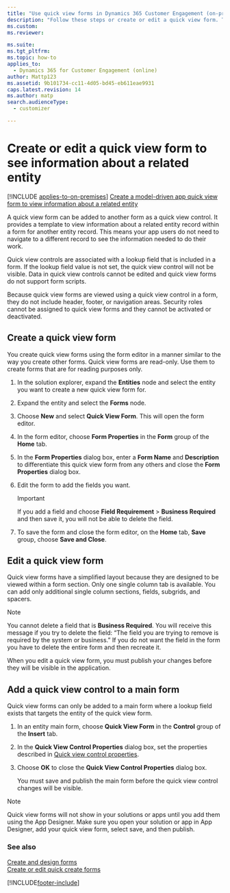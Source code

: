 ```yaml
---
title: "Use quick view forms in Dynamics 365 Customer Engagement (on-premises)"
description: "Follow these steps or create or edit a quick view form. This provides a template to view information about a related entity record within a form for another."
ms.custom: 
ms.reviewer: 

ms.suite: 
ms.tgt_pltfrm: 
ms.topic: how-to
applies_to: 
  - Dynamics 365 for Customer Engagement (online)
author: Mattp123
ms.assetid: 9b101734-cc11-4d05-bd45-eb611eae9931
caps.latest.revision: 14
ms.author: matp
search.audienceType: 
  - customizer

---
```


# Create or edit a quick view form to see information about a related entity

[!INCLUDE [applies-to-on-premises](../includes/applies-to-on-premises.md)] [Create a model-driven app quick view form to view information about a related entity](/powerapps/maker/model-driven-apps/create-edit-quick-view-forms)

A quick view form can be added to another form as a quick view control. It provides a template to view information about a related entity record within a form for another entity record. This means your app users do not need to navigate to a different record to see the information needed to do their work.  
  
 Quick view controls are associated with a lookup field that is included in a form. If the lookup field value is not set, the quick view control will not be visible. Data in quick view controls cannot be edited and quick view forms do not support form scripts.  
  
 Because quick view forms are viewed using a quick view control in a form, they do not include header, footer, or navigation areas. Security roles cannot be assigned to quick view forms and they cannot be activated or deactivated.  
  
<a name="BKMK_CreateQFV"></a>   
## Create a quick view form  
 You create quick view forms using the form editor in a manner similar to the way you create other forms. Quick view forms are read-only. Use them to create forms that are for reading purposes only.  
  
1.  In the solution explorer, expand the **Entities** node and select the entity you want to create a new quick view form for.  
  
2.  Expand the entity and select the **Forms** node.  
  
3.  Choose **New** and select **Quick View Form**. This will open the form editor.  
  
4.  In the form editor, choose **Form Properties** in the **Form** group of the **Home** tab.  
  
5.  In the **Form Properties** dialog box, enter a **Form Name** and **Description** to differentiate this quick view form from any others and close the **Form Properties** dialog box.  
  
6.  Edit the form to add the fields you want. 
  
    > [!IMPORTANT]
    >  If you add a field and choose **Field Requirement** > **Business Required** and then save it, you will not be able to delete the field.  
  
7.  To save the form and close the form editor, on the **Home** tab, **Save** group, choose **Save and Close**.  
  
<a name="BKMK_EditQVF"></a>   
## Edit a quick view form  
 Quick view forms have a simplified layout because they are designed to be viewed within a form section. Only one single column tab is available. You can add only additional single column sections, fields, subgrids, and spacers.   
  
> [!NOTE]
>  You cannot delete a field that is **Business Required**. You will receive this message if you try to delete the field: “The field you are trying to remove is required by the system or business.” If you do not want the field in the form you have to delete the entire form and then recreate it.  
  
 When you edit a quick view form, you must publish your changes before they will be visible in the application.  
  
<a name="BKMK_AddQVF"></a>   
## Add a quick view control to a main form  
 Quick view forms can only be added to a main form where a lookup field exists that targets the entity of the quick view form.  
  
1. In an entity main form, choose **Quick View Form** in the **Control** group of the **Insert** tab.  
  
2. In the **Quick View Control Properties** dialog box, set the properties described in [Quick view control properties](quick-view-control-properties-legacy.md).  
  
3. Choose **OK** to close the **Quick View Control Properties** dialog box.  
  
   You must save and publish the main form before the quick view control changes will be visible.  

> [!NOTE]
> Quick view forms will not show in your solutions or apps until you add them using the App Designer. Make sure you open your solution or app in App Designer, add your quick view form, select save, and then publish.

### See also   
 [Create and design forms](../customize/create-design-forms.md)   
 [Create or edit quick create forms](../customize/create-edit-quick-create-forms.md)


[!INCLUDE[footer-include](../../../includes/footer-banner.md)]
